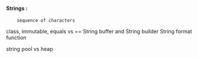 #### Strings : 

        sequence of characters

class, immutable, equals vs ==
String buffer and String builder
String format function


string pool vs heap

